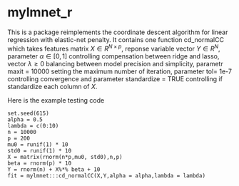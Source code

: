 # mylmnet_r
This is a package reimplements the coordinate descent algorithm for linear regression with elastic-net penalty. It contains one function cd_normalCC which takes features matrix $X \in R^{N \times p}$, reponse variable vector $Y \in R^N$, parameter $\alpha \in [0,1]$ controlling compensation between ridge and lasso, vector $\lambda \geq 0$ balancing between model precision and simplicity, parametr maxit = 10000 setting the maximum number of iteration, parameter tol= 1e-7 controlling convergence and parameter standardize = TRUE controlling if standardize each column of $X$.

Here is the example testing code
```{r}
set.seed(615)
alpha = 0.5
lambda = c(0:10)
n = 10000
p = 200
mu0 = runif(1) * 10
std0 = runif(1) * 10
X = matrix(rnorm(n*p,mu0, std0),n,p)
beta = rnorm(p) * 10
Y = rnorm(n) + X%*% beta + 10
fit = mylmnet:::cd_normalCC(X,Y,alpha = alpha,lambda = lambda)
```
